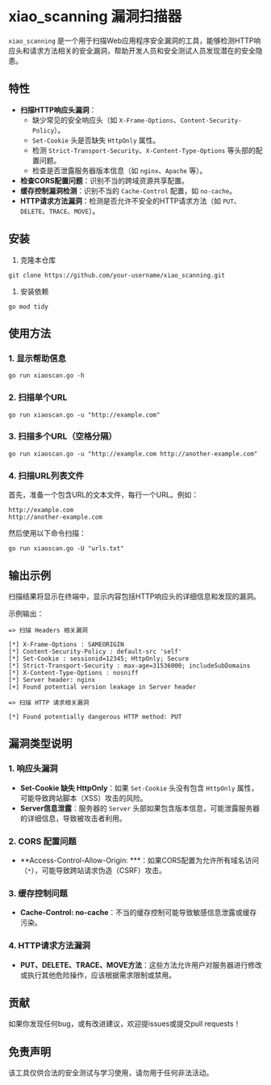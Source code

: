 # xiao_scanning 漏洞扫描器

`xiao_scanning` 是一个用于扫描Web应用程序安全漏洞的工具，能够检测HTTP响应头和请求方法相关的安全漏洞，帮助开发人员和安全测试人员发现潜在的安全隐患。

## 特性

- **扫描HTTP响应头漏洞**：
  - 缺少常见的安全响应头（如 `X-Frame-Options`、`Content-Security-Policy`）。
  - `Set-Cookie` 头是否缺失 `HttpOnly` 属性。
  - 检测 `Strict-Transport-Security`、`X-Content-Type-Options` 等头部的配置问题。
  - 检查是否泄露服务器版本信息（如 `nginx`、`Apache` 等）。
- **检查CORS配置问题**：识别不当的跨域资源共享配置。
- **缓存控制漏洞检测**：识别不当的 `Cache-Control` 配置，如 `no-cache`。
- **HTTP请求方法漏洞**：检测是否允许不安全的HTTP请求方法（如 `PUT`、`DELETE`、`TRACE`、`MOVE`）。

## 安装

1. 克隆本仓库

```
git clone https://github.com/your-username/xiao_scanning.git
```

1. 安装依赖

```
go mod tidy
```

## 使用方法

### 1. 显示帮助信息

```
go run xiaoscan.go -h
```

### 2. 扫描单个URL

```
go run xiaoscan.go -u "http://example.com"
```

### 3. 扫描多个URL（空格分隔）

```
go run xiaoscan.go -u "http://example.com http://another-example.com"
```

### 4. 扫描URL列表文件

首先，准备一个包含URL的文本文件，每行一个URL。例如：

```
http://example.com
http://another-example.com
```

然后使用以下命令扫描：

```
go run xiaoscan.go -U "urls.txt"
```

## 输出示例

扫描结果将显示在终端中，显示内容包括HTTP响应头的详细信息和发现的漏洞。

示例输出：

```
=> 扫描 Headers 相关漏洞

[*] X-Frame-Options : SAMEORIGIN
[*] Content-Security-Policy : default-src 'self'
[*] Set-Cookie : sessionid=12345; HttpOnly; Secure
[*] Strict-Transport-Security : max-age=31536000; includeSubDomains
[*] X-Content-Type-Options : nosniff
[*] Server header: nginx
[+] Found potential version leakage in Server header

=> 扫描 HTTP 请求相关漏洞

[*] Found potentially dangerous HTTP method: PUT
```

## 漏洞类型说明

### 1. **响应头漏洞**

- **Set-Cookie 缺失 HttpOnly**：如果 `Set-Cookie` 头没有包含 `HttpOnly` 属性，可能导致跨站脚本（XSS）攻击的风险。
- **Server信息泄露**：服务器的 `Server` 头部如果包含版本信息，可能泄露服务器的详细信息，导致被攻击者利用。

### 2. **CORS 配置问题**

- **Access-Control-Allow-Origin: ***：如果CORS配置为允许所有域名访问（`*`），可能导致跨站请求伪造（CSRF）攻击。

### 3. **缓存控制问题**

- **Cache-Control: no-cache**：不当的缓存控制可能导致敏感信息泄露或缓存污染。

### 4. **HTTP请求方法漏洞**

- **PUT、DELETE、TRACE、MOVE方法**：这些方法允许用户对服务器进行修改或执行其他危险操作，应该根据需求限制或禁用。

## 贡献

如果你发现任何bug，或有改进建议，欢迎提issues或提交pull requests！

## 免责声明

该工具仅供合法的安全测试与学习使用，请勿用于任何非法活动。

